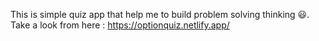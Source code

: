 This is simple quiz app that help me to build problem solving thinking 😃. Take a look from here : https://optionquiz.netlify.app/
